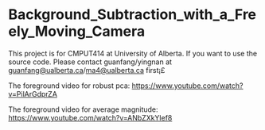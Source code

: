 # Background_Subtraction_with_a_Freely_Moving_Camera
This project is for CMPUT414 at University of Alberta. If you want to use the source code. Please contact guanfang/yingnan at guanfang@ualberta.ca/ma4@ualberta.ca first¡£

The foreground video for robust pca: https://www.youtube.com/watch?v=PilArGdprZA

The foreground video for average magnitude: https://www.youtube.com/watch?v=ANbZXkYlef8 
